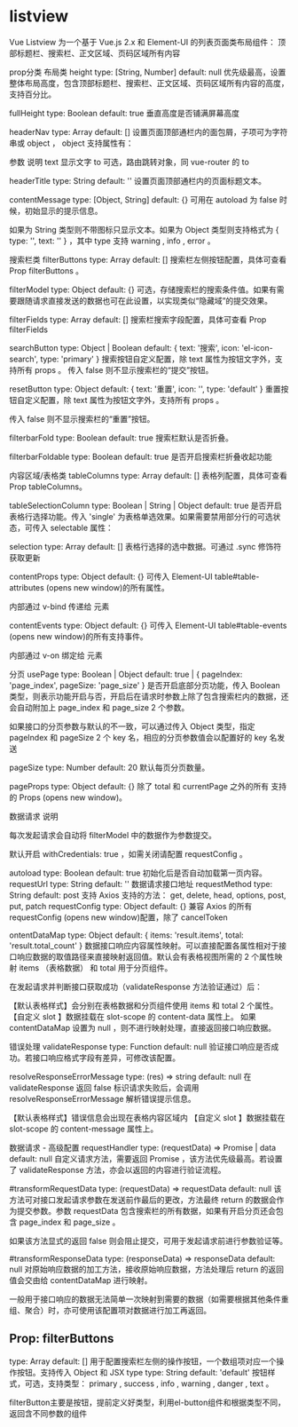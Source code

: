 # listview
Vue Listview 为一个基于 Vue.js 2.x 和 Element-UI 的列表页面类布局组件：
顶部标题栏、搜索栏、正文区域、页码区域所有内容

prop分类
布局类
height
type: [String, Number]
default: null
优先级最高，设置整体布局高度，包含顶部标题栏、搜索栏、正文区域、页码区域所有内容的高度，支持百分比。

fullHeight
type: Boolean
default: true
垂直高度是否铺满屏幕高度

headerNav
type: Array
default: []
设置页面顶部通栏内的面包屑，子项可为字符串或 object ， object 支持属性有：

参数	说明
text	显示文字
to	可选，路由跳转对象，同 vue-router 的 to

headerTitle
type: String
default: ''
设置页面顶部通栏内的页面标题文本。

contentMessage
type: [Object, String]
default: {}
可用在 autoload 为 false 时候，初始显示的提示信息。

如果为 String 类型则不带图标只显示文本。如果为 Object 类型则支持格式为 { type: '', text: '' } ，其中 type 支持 warning , info , error 。

搜索栏类
filterButtons
type: Array
default: []
搜索栏左侧按钮配置，具体可查看 Prop filterButtons 。

filterModel
type: Object
default: {}
可选，存储搜索栏的搜索条件值。如果有需要跟随请求直接发送的数据也可在此设置，以实现类似“隐藏域”的提交效果。

filterFields
type: Array
default: []
搜索栏搜索字段配置，具体可查看 Prop filterFields 

searchButton
type: Object | Boolean
default: { text: '搜索', icon: 'el-icon-search', type: 'primary' }
搜索按钮自定义配置，除 text 属性为按钮文字外，支持所有 <el-button> props 。
传入 false 则不显示搜索栏的“提交”按钮。

resetButton
type: Object
default: { text: '重置', icon: '', type: 'default' }
重置按钮自定义配置，除 text 属性为按钮文字外，支持所有 <el-button> props 。

传入 false 则不显示搜索栏的“重置”按钮。

filterbarFold
type: Boolean
default: true
搜索栏默认是否折叠。

filterbarFoldable
type: Boolean
default: true
是否开启搜索栏折叠收起功能

内容区域/表格类
tableColumns
type: Array
default: []
表格列配置，具体可查看 Prop tableColumns。

tableSelectionColumn
type: Boolean | String | Object
default: true
是否开启表格行选择功能。传入 'single' 为表格单选效果。如果需要禁用部分行的可选状态，可传入 selectable 属性：

selection
type: Array
default: []
表格行选择的选中数据。可通过 .sync 修饰符获取更新

contentProps
type: Object
default: {}
可传入 Element-UI table#table-attributes (opens new window)的所有属性。

内部通过 v-bind 传递给 <el-table> 元素

contentEvents
type: Object
default: {}
可传入 Element-UI table#table-events (opens new window)的所有支持事件。

内部通过 v-on 绑定给 <el-table> 元素

分页
usePage
type: Boolean | Object
default: true | { pageIndex: 'page_index', pageSize: 'page_size' }
是否开启底部分页功能，传入 Boolean 类型，则表示功能开启与否，开启后在请求时参数上除了包含搜索栏内的数据，还会自动附加上 page_index 和 page_size 2 个参数。

如果接口的分页参数与默认的不一致，可以通过传入 Object 类型，指定 pageIndex 和 pageSize 2 个 key 名，相应的分页参数值会以配置好的 key 名发送

pageSize
type: Number
default: 20
默认每页分页数量。

pageProps
type: Object
default: {}
除了 total 和 currentPage 之外的所有 <el-pagination> 支持的 Props (opens new window)。

数据请求
说明

每次发起请求会自动将 filterModel 中的数据作为参数提交。

默认开启 withCredentials: true ，如需关闭请配置 requestConfig 。

autoload
type: Boolean
default: true
初始化后是否自动加载第一页内容。
requestUrl
type: String
default: ''
数据请求接口地址
requestMethod
type: String
default: post
支持 Axios 支持的方法： get, delete, head, options, post, put, patch
requestConfig
type: Object
default: {}
兼容 Axios 的所有 requestConfig (opens new window)配置，除了 cancelToken

ontentDataMap
type: Object
default: { items: 'result.items', total: 'result.total_count' }
数据接口响应内容属性映射。可以直接配置各属性相对于接口响应数据的取值路径来直接映射返回值。默认会有表格视图所需的 2 个属性映射 items （表格数据） 和 total 用于分页组件。

在发起请求并判断接口获取成功（validateResponse 方法验证通过）后：

【默认表格样式】会分别在表格数据和分页组件使用 items 和 total 2 个属性。
<el-table :data="contentData.items" />
<el-pagination :total="contentData.total" />
【自定义 slot 】数据挂载在 slot-scope 的 content-data 属性上。
如果 contentDataMap 设置为 null ，则不进行映射处理，直接返回接口响应数据。

错误处理
validateResponse
type: Function
default: null
验证接口响应是否成功。若接口响应格式字段有差异，可修改该配置。

resolveResponseErrorMessage
type: (res) => string
default: null
在 validateResponse 返回 false 标识请求失败后，会调用 resolveResponseErrorMessage 解析错误提示信息。

【默认表格样式】错误信息会出现在表格内容区域内
【自定义 slot 】数据挂载在 slot-scope 的 content-message 属性上。

数据请求 - 高级配置
requestHandler
type: (requestData) => Promise<data> | data
default: null
自定义请求方法，需要返回 Promise ，该方法优先级最高。若设置了 validateResponse 方法，亦会以返回的内容进行验证流程。

#transformRequestData
type: (requestData) => requestData
default: null
该方法可对接口发起请求参数在发送前作最后的更改，方法最终 return 的数据会作为提交参数。参数 requestData 包含搜索栏的所有数据，如果有开启分页还会包含 page_index 和 page_size 。

如果该方法显式的返回 false 则会阻止提交，可用于发起请求前进行参数验证等。

#transformResponseData
type: (responseData) => responseData
default: null
对原始响应数据的加工方法，接收原始响应数据，方法处理后 return 的返回值会交由给 contentDataMap 进行映射。

一般用于接口响应的数据无法简单一次映射到需要的数据（如需要根据其他条件重组、聚合）时，亦可使用该配置项对数据进行加工再返回。


## Prop: filterButtons
type: Array
default: []
用于配置搜索栏左侧的操作按钮，一个数组项对应一个操作按钮。支持传入 Object 和 JSX 
type
type: String
default: 'default'
按钮样式，可选，支持类型： primary , success , info , warning , danger , text 。

filterButton主要是按钮，提前定义好类型，利用el-button组件和根据类型不同，返回含不同参数的组件